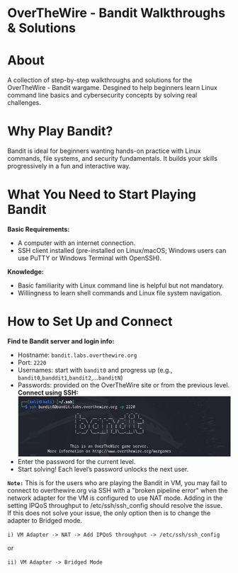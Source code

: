 # OverTheWire - Bandit Walkthroughs & Solutions

# About
A collection of step-by-step walkthroughs and solutions for the OverTheWire - Bandit wargame. Desgined to help beginners learn Linux command line basics and cybersecurity concepts by solving real challenges.

# Why Play Bandit?
Bandit is ideal for beginners wanting hands-on practice with Linux commands, file systems, and security fundamentals. It builds your skills progressively in a  fun and interactive way.

# What You Need to Start Playing Bandit
**Basic Requirements:**
  - A computer with an internet connection.
  - SSH client installed (pre-installed on Linux/macOS; Windows users can use PuTTY or Windows Terminal with OpenSSH).
 
**Knowledge:**
  - Basic familiarity with Linux command line is helpful but not mandatory.
  - Willingness to learn shell commands and Linux file system navigation.

# How to Set Up and Connect
**Find te Bandit server and login info:**
  - Hostname: `bandit.labs.overthewire.org`
  - Port: `2220`
  - Usernames: start with `bandit0` and progress up (e.g., `bandit0`,`banddit1`,`bandit2`,...`banditN`)
  - Passwords: provided on the OverTheWire site or from the previous level.
**Connect using SSH:**
![SSH CMD line connect](../Images/001.png)
  - Enter the password for the current level.
  - Start solving! Each level’s password unlocks the next user.

**`Note:`** This is for the users who are playing the Bandit in VM, you may fail to connect to overthewire.org via SSH with a "broken pipeline error" when the network adapter for the VM is configured to use NAT mode. Adding in the setting IPQoS throughput to /etc/ssh/ssh_config should resolve the issue.  
If this does not solve your issue, the only option then is to change the adapter to Bridged mode.  

`i) VM Adapter -> NAT -> Add IPQoS throughput -> /etc/ssh/ssh_config`  

or

`ii) VM Adapter -> Bridged Mode`
